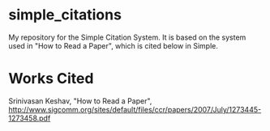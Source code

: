 # simple_citations

My repository for the Simple Citation System. It is based on the system used in "How to Read a Paper", which is cited below in Simple.

# Works Cited

Srinivasan Keshav, "How to Read a Paper", <http://www.sigcomm.org/sites/default/files/ccr/papers/2007/July/1273445-1273458.pdf>
